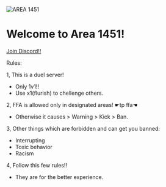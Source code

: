 ![AREA 1451](https://github.com/Powerforce00/Area1451/assets/145535983/f751eaac-3d43-458d-84f0-fabf2b4711b5)

# Welcome to Area 1451!
<a href="https://discord.gg/7G4J3ADXFE">Join Discord!!</a>

Rules:

1, This is a duel server!
- Only 1v1!!
- Use x1(flurish) to chellenge others.

2, FFA is allowed only in designated areas! ☛tp ffa☚
- Otherwise it causes > Warning > Kick > Ban.

3, Other things which are forbidden and can get you banned:
- Interrupting
- Toxic behavior
- Racism 

4, Follow this few rules!!
- They are for the better experience.
